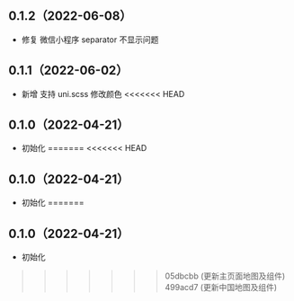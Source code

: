 ## 0.1.2（2022-06-08）
- 修复 微信小程序 separator 不显示问题
## 0.1.1（2022-06-02）
- 新增 支持 uni.scss 修改颜色
<<<<<<< HEAD
## 0.1.0（2022-04-21）
- 初始化
=======
<<<<<<< HEAD
## 0.1.0（2022-04-21）
- 初始化
=======
## 0.1.0（2022-04-21）
- 初始化
>>>>>>> 05dbcbb (更新主页面地图及组件)
>>>>>>> 499acd7 (更新中国地图及组件)
